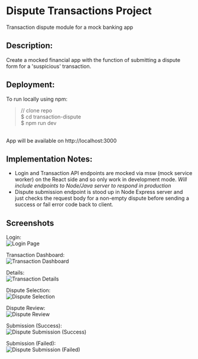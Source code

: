 # Dispute Transactions Project
Transaction dispute module for a mock banking app

## Description:
Create a mocked financial app with the function of submitting a dispute form for a 'suspicious' transaction.

## Deployment:
To run locally using npm:<br>
> // clone repo <br>
> $ cd transaction-dispute <br>
> $ npm run dev <br>
<br>
App will be available on http://localhost:3000

## Implementation Notes:
* Login and Transaction API endpoints are mocked via msw (mock service worker) on the React side and so only work in development mode. *Will include endpoints to Node/Java server to respond in production* <br>
* Dispute submission endpoint is stood up in Node Express server and just checks the request body for a non-empty dispute before sending a success or fail error code back to client. <br>

## Screenshots
Login:<br>
![Login Page](https://user-images.githubusercontent.com/5581397/179658732-9a1ce8fb-1d96-4723-8dec-b7034b6fb276.png)

Transaction Dashboard:<br>
![Transaction Dashboard](https://user-images.githubusercontent.com/5581397/179658743-f03b47f4-1614-44d4-998f-66169c4c65ef.png)

Details:<br>
![Transaction Details](https://user-images.githubusercontent.com/5581397/179658753-c584f9b6-5332-4e3e-8782-f903792d6405.png)

Dispute Selection:<br>
![Dispute Selection](https://user-images.githubusercontent.com/5581397/179658762-3b7d155b-6ed7-48bd-8275-89b2353aee2d.png)

Dispute Review:<br>
![Dispute Review](https://user-images.githubusercontent.com/5581397/179658775-c74a2ca0-031e-4758-aafb-bb2d79d96526.png)

Submission (Success):<br>
![Dispute Submission (Success)](https://user-images.githubusercontent.com/5581397/179658786-19290b0d-5237-4e40-9069-d044ddc2574e.png)

Submission (Failed):<br>
![Dispute Submission (Failed)](https://user-images.githubusercontent.com/5581397/179658795-a0b10349-65d7-4248-aab5-f3d25be4ac8e.png)
